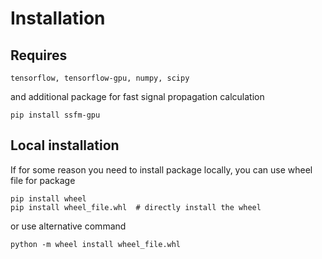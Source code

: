 # Installation

## Requires
```
tensorflow, tensorflow-gpu, numpy, scipy
```
and additional package for fast signal propagation calculation
```
pip install ssfm-gpu
```

## Local installation

If for some reason you need to install package locally, you can use wheel file for package
```
pip install wheel
pip install wheel_file.whl  # directly install the wheel
```
or use alternative command
```
python -m wheel install wheel_file.whl
```